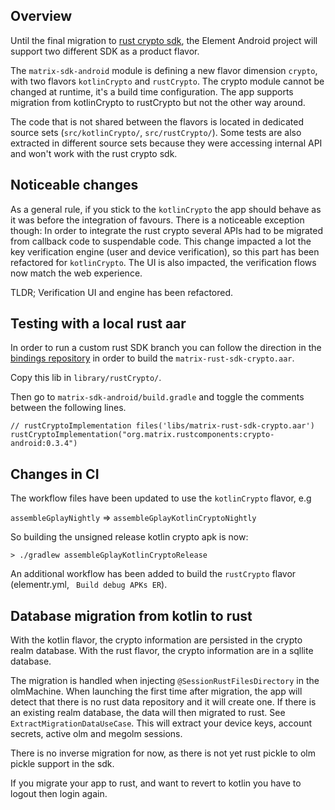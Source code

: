 ## Overview

Until the final migration to [rust crypto sdk](https://github.com/matrix-org/matrix-rust-components-kotlin), the Element Android project will support two
different SDK as a product flavor.

The `matrix-sdk-android` module is defining a new flavor dimension `crypto`, with two flavors `kotlinCrypto` and `rustCrypto`.
The crypto module cannot be changed at runtime, it's a build time configuration. The app supports migration from kotlinCrypto to rustCrypto but not the other
way around.

The code that is not shared between the flavors is located in dedicated source sets (`src/kotlinCrypto/`, `src/rustCrypto/`). Some tests are also extracted
in different source sets because they were accessing internal API and won't work with the rust crypto sdk.

## Noticeable changes

As a general rule, if you stick to the `kotlinCrypto` the app should behave as it was before the integration of favours.
There is a noticeable exception though:
In order to integrate the rust crypto several APIs had to be migrated from callback code to suspendable code. This change
impacted a lot the key verification engine (user and device verification), so this part has been refactored for `kotlinCrypto`. The UI is also impacted,
the verification flows now match the web experience.

TLDR; Verification UI and engine has been refactored.

## Testing with a local rust aar

In order to run a custom rust SDK branch you can follow the direction in the [bindings repository](https://github.com/matrix-org/matrix-rust-components-kotlin) 
in order to build the `matrix-rust-sdk-crypto.aar`.

Copy this lib in `library/rustCrypto/`.

Then go to `matrix-sdk-android/build.gradle` and toggle the comments between the following lines.

````
// rustCryptoImplementation files('libs/matrix-rust-sdk-crypto.aar')
rustCryptoImplementation("org.matrix.rustcomponents:crypto-android:0.3.4")
````

## Changes in CI

The workflow files have been updated to use the `kotlinCrypto` flavor, e.g

`assembleGplayNightly` => `assembleGplayKotlinCryptoNightly`

So building the unsigned release kotlin crypto apk is now:

`> ./gradlew assembleGplayKotlinCryptoRelease`

An additional workflow has been added to build the `rustCrypto` flavor (elementr.yml, ` Build debug APKs ER`).


## Database migration from kotlin to rust

With the kotlin flavor, the crypto information are persisted in the crypto realm database.
With the rust flavor, the crypto information are in a sqllite database.

The migration is handled when injecting `@SessionRustFilesDirectory` in the olmMachine. 
When launching the first time after migration, the app will detect that there is no rust data repository and it will
create one. If there is an existing realm database, the data will then migrated to rust. See `ExtractMigrationDataUseCase`.
This will extract your device keys, account secrets, active olm and megolm sessions.

There is no inverse migration for now, as there is not yet rust pickle to olm pickle support in the sdk.

If you migrate your app to rust, and want to revert to kotlin you have to logout then login again.


